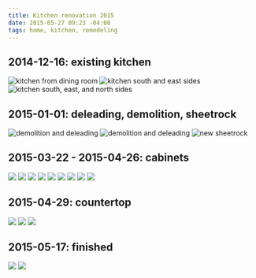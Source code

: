 ```yaml
---
title: Kitchen renovation 2015
date: 2015-05-27 09:23 -04:00
tags: home, kitchen, remodeling
---
```


2014-12-16: existing kitchen
---
<img src="/images/2015-05-27-kitchen-renovation-2015/2014-12-16_kitchen1.jpg" alt="kitchen from dining room"/>

<img src="/images/2015-05-27-kitchen-renovation-2015/2014-12-16_kitchen2.jpg" alt="kitchen south and east sides"/>

<img src="/images/2015-05-27-kitchen-renovation-2015/2014-12-16_kitchen3.jpg" alt="kitchen south, east, and north sides"/>



2015-01-01: deleading, demolition, sheetrock
---

<img src="/images/2015-05-27-kitchen-renovation-2015/2015-01-01_construction1.jpg" alt="demolition and deleading"/>

<img src="/images/2015-05-27-kitchen-renovation-2015/2015-01-01_construction2.jpg" alt="demolition and deleading"/>

<img src="/images/2015-05-27-kitchen-renovation-2015/2015-01-01_construction1.jpg" alt="new sheetrock"/>


2015-03-22 - 2015-04-26: cabinets
---

<img src="/images/2015-05-27-kitchen-renovation-2015/2015-03-22_cabinets1.jpg"/>

<img src="/images/2015-05-27-kitchen-renovation-2015/2015-03-22_cabinets2.jpg"/>

<img src="/images/2015-05-27-kitchen-renovation-2015/2015-03-22_cabinets3.jpg"/>

<img src="/images/2015-05-27-kitchen-renovation-2015/2015-03-22_cabinets4.jpg"/>

<img src="/images/2015-05-27-kitchen-renovation-2015/2015-03-22_cabinets5.jpg"/>

<img src="/images/2015-05-27-kitchen-renovation-2015/2015-03-22_cabinets6.jpg"/>

<img src="/images/2015-05-27-kitchen-renovation-2015/2015-03-22_cabinets7.jpg"/>

<img src="/images/2015-05-27-kitchen-renovation-2015/2015-03-22_cabinets8.jpg"/>

<img src="/images/2015-05-27-kitchen-renovation-2015/2015-03-22_cabinets9.jpg"/>


2015-04-29: countertop
---

<img src="/images/2015-05-27-kitchen-renovation-2015/2015-04-29_countertop1.jpg"/>

<img src="/images/2015-05-27-kitchen-renovation-2015/2015-04-29_countertop2.jpg"/>

<img src="/images/2015-05-27-kitchen-renovation-2015/2015-04-29_countertop3.jpg"/>


2015-05-17: finished
---

<img src="/images/2015-05-27-kitchen-renovation-2015/2015-05-17_finished2.jpg"/>

<img src="/images/2015-05-27-kitchen-renovation-2015/2015-05-17_finished1.jpg"/>

